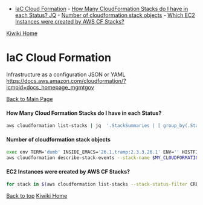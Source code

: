 - [IaC Cloud Formation](#iac-cloud-formation)
      - [How Many CloudFormation Stacks do I have in each Status? JQ](#how-many-cloudformation-stacks-do-i-have-in-each-status-jq)
      - [Number of cloudformation stack objects](#number-of-cloudformation-stack-objects)
      - [Which EC2 Instances were created by AWS CF Stacks?](#which-ec2-instances-were-created-by-aws-cf-stacks)

[Kiwiki Home](/../../)

# IaC Cloud Formation
Infrastructure as a configuration JSON or YAML
https://docs.aws.amazon.com/cloudformation/?icmpid=docs_homepage_mgmtgov

[Back to Main Page](./readme.md)
#### How Many Cloud Formation Stacks do I have in each Status?
```bash
aws cloudformation list-stacks | jq  '.StackSummaries | [ group_by(.StackStatus)[] | { "status": .[0].StackStatus, "count": (. | length) }]'
```

#### Number of cloudformation stack objects
```bash
exec env TERM='dumb' INSIDE_EMACS='26.1,tramp:2.3.3.26.1' ENV='' HISTFILE=~/.tramp_history PROMPT_COMMAND='' PS1=\#\$\  PS2='' PS3='' /bin/sh
aws cloudformation describe-stack-events --stack-name $MY_CLOUDFORMATION_STACKNAME | jq lenght
```

#### EC2 Instances were created by AWS CF Stacks?

```bash
for stack in $(aws cloudformation list-stacks --stack-status-filter CREATE_COMPLETE UPDATE_COMPLETE | jq -r '.StackSummaries[].StackName'); do aws cloudformation describe-stack-resources --stack-name $stack | jq -r '.StackResources[] | select (.ResourceType=="AWS::EC2::Instance")|.PhysicalResourceId'; done;
```

[Back to top](#)
[Kiwiki Home](./readme.md)
